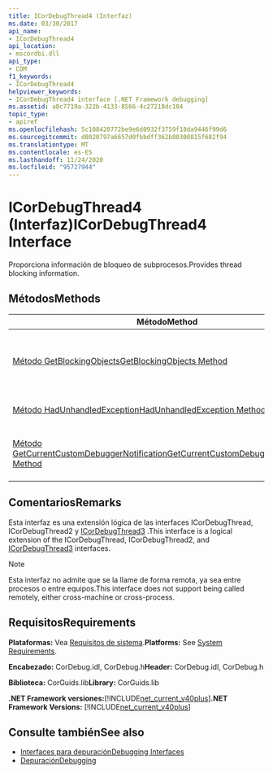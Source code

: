 ```yaml
---
title: ICorDebugThread4 (Interfaz)
ms.date: 03/30/2017
api_name:
- ICorDebugThread4
api_location:
- mscordbi.dll
api_type:
- COM
f1_keywords:
- ICorDebugThread4
helpviewer_keywords:
- ICorDebugThread4 interface [.NET Framework debugging]
ms.assetid: a8c7719a-322b-4133-8566-4c27218dc104
topic_type:
- apiref
ms.openlocfilehash: 5c108420772be9e6d0932f3759f18da9446f99d6
ms.sourcegitcommit: d8020797a6657d0fbbdff362b80300815f682f94
ms.translationtype: MT
ms.contentlocale: es-ES
ms.lasthandoff: 11/24/2020
ms.locfileid: "95727944"
---
```

# <a name="icordebugthread4-interface"></a><span data-ttu-id="c9027-102">ICorDebugThread4 (Interfaz)</span><span class="sxs-lookup"><span data-stu-id="c9027-102">ICorDebugThread4 Interface</span></span>

<span data-ttu-id="c9027-103">Proporciona información de bloqueo de subprocesos.</span><span class="sxs-lookup"><span data-stu-id="c9027-103">Provides thread blocking information.</span></span>  
  
## <a name="methods"></a><span data-ttu-id="c9027-104">Métodos</span><span class="sxs-lookup"><span data-stu-id="c9027-104">Methods</span></span>  
  
|<span data-ttu-id="c9027-105">Método</span><span class="sxs-lookup"><span data-stu-id="c9027-105">Method</span></span>|<span data-ttu-id="c9027-106">Descripción</span><span class="sxs-lookup"><span data-stu-id="c9027-106">Description</span></span>|  
|------------|-----------------|  
|[<span data-ttu-id="c9027-107">Método GetBlockingObjects</span><span class="sxs-lookup"><span data-stu-id="c9027-107">GetBlockingObjects Method</span></span>](icordebugthread4-getblockingobjects-method.md)|<span data-ttu-id="c9027-108">Proporciona una enumeración ordenada de las estructuras [CorDebugBlockingObject](cordebugblockingobject-structure.md) que proporcionan información de bloqueo de subprocesos.</span><span class="sxs-lookup"><span data-stu-id="c9027-108">Provides an ordered enumeration of [CorDebugBlockingObject](cordebugblockingobject-structure.md) structures that provide thread blocking information.</span></span>|  
|[<span data-ttu-id="c9027-109">Método HadUnhandledException</span><span class="sxs-lookup"><span data-stu-id="c9027-109">HadUnhandledException Method</span></span>](icordebugthread4-hadunhandledexception-method.md)|<span data-ttu-id="c9027-110">Indica si el subproceso ha tenido alguna vez una excepción no controlada.</span><span class="sxs-lookup"><span data-stu-id="c9027-110">Indicates whether the thread has ever had an unhandled exception.</span></span>|  
|[<span data-ttu-id="c9027-111">Método GetCurrentCustomDebuggerNotification</span><span class="sxs-lookup"><span data-stu-id="c9027-111">GetCurrentCustomDebuggerNotification Method</span></span>](icordebugthread4-getcurrentcustomdebuggernotification-method.md)|<span data-ttu-id="c9027-112">Obtiene el objeto [ICorDebugManagedCallback3 (:: customnotification (](icordebugmanagedcallback3-customnotification-method.md) actual en el subproceso actual.</span><span class="sxs-lookup"><span data-stu-id="c9027-112">Gets the current [ICorDebugManagedCallback3::CustomNotification](icordebugmanagedcallback3-customnotification-method.md) object on the current thread.</span></span>|  
  
## <a name="remarks"></a><span data-ttu-id="c9027-113">Comentarios</span><span class="sxs-lookup"><span data-stu-id="c9027-113">Remarks</span></span>  

 <span data-ttu-id="c9027-114">Esta interfaz es una extensión lógica de las interfaces ICorDebugThread, ICorDebugThread2 y [ICorDebugThread3](icordebugthread3-interface.md) .</span><span class="sxs-lookup"><span data-stu-id="c9027-114">This interface is a logical extension of the ICorDebugThread, ICorDebugThread2, and [ICorDebugThread3](icordebugthread3-interface.md) interfaces.</span></span>  
  
> [!NOTE]
> <span data-ttu-id="c9027-115">Esta interfaz no admite que se la llame de forma remota, ya sea entre procesos o entre equipos.</span><span class="sxs-lookup"><span data-stu-id="c9027-115">This interface does not support being called remotely, either cross-machine or cross-process.</span></span>  
  
## <a name="requirements"></a><span data-ttu-id="c9027-116">Requisitos</span><span class="sxs-lookup"><span data-stu-id="c9027-116">Requirements</span></span>  

 <span data-ttu-id="c9027-117">**Plataformas:** Vea [Requisitos de sistema](../../get-started/system-requirements.md).</span><span class="sxs-lookup"><span data-stu-id="c9027-117">**Platforms:** See [System Requirements](../../get-started/system-requirements.md).</span></span>  
  
 <span data-ttu-id="c9027-118">**Encabezado:** CorDebug.idl, CorDebug.h</span><span class="sxs-lookup"><span data-stu-id="c9027-118">**Header:** CorDebug.idl, CorDebug.h</span></span>  
  
 <span data-ttu-id="c9027-119">**Biblioteca:** CorGuids.lib</span><span class="sxs-lookup"><span data-stu-id="c9027-119">**Library:** CorGuids.lib</span></span>  
  
 <span data-ttu-id="c9027-120">**.NET Framework versiones:**[!INCLUDE[net_current_v40plus](../../../../includes/net-current-v40plus-md.md)]</span><span class="sxs-lookup"><span data-stu-id="c9027-120">**.NET Framework Versions:** [!INCLUDE[net_current_v40plus](../../../../includes/net-current-v40plus-md.md)]</span></span>  
  
## <a name="see-also"></a><span data-ttu-id="c9027-121">Consulte también</span><span class="sxs-lookup"><span data-stu-id="c9027-121">See also</span></span>

- [<span data-ttu-id="c9027-122">Interfaces para depuración</span><span class="sxs-lookup"><span data-stu-id="c9027-122">Debugging Interfaces</span></span>](debugging-interfaces.md)
- [<span data-ttu-id="c9027-123">Depuración</span><span class="sxs-lookup"><span data-stu-id="c9027-123">Debugging</span></span>](index.md)

